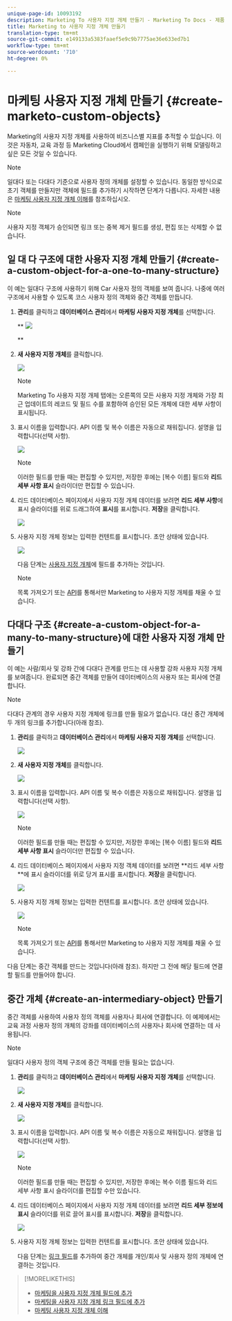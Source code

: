 ```yaml
---
unique-page-id: 10093192
description: Marketing To 사용자 지정 개체 만들기 - Marketing To Docs - 제품 설명서
title: Marketing to 사용자 지정 개체 만들기
translation-type: tm+mt
source-git-commit: e149133a5383faaef5e9c9b7775ae36e633ed7b1
workflow-type: tm+mt
source-wordcount: '710'
ht-degree: 0%

---
```



# 마케팅 사용자 지정 개체 만들기 {#create-marketo-custom-objects}

Marketing의 사용자 지정 개체를 사용하여 비즈니스별 지표를 추적할 수 있습니다. 이것은 자동차, 교육 과정 등 Marketing Cloud에서 캠페인을 실행하기 위해 모델링하고 싶은 모든 것일 수 있습니다.

>[!NOTE]
>
>일대다 또는 다대다 기준으로 사용자 정의 개체를 설정할 수 있습니다. 동일한 방식으로 초기 객체를 만들지만 객체에 필드를 추가하기 시작하면 단계가 다릅니다. 자세한 내용은 [마케팅 사용자 지정 개체 이해](understanding-marketo-custom-objects.md)를 참조하십시오.

>[!NOTE]
>
>사용자 지정 객체가 승인되면 링크 또는 중복 제거 필드를 생성, 편집 또는 삭제할 수 없습니다.

## 일 대 다 구조에 대한 사용자 지정 개체 만들기 {#create-a-custom-object-for-a-one-to-many-structure}

이 예는 일대다 구조에 사용하기 위해 Car 사용자 정의 객체를 보여 줍니다. 나중에 여러 구조에서 사용할 수 있도록 코스 사용자 정의 객체와 중간 객체를 만듭니다.

1. **관리**&#x200B;를 클릭하고 **데이터베이스 관리**&#x200B;에서 **마케팅 사용자 지정 개체**&#x200B;를 선택합니다.

   ** ![](assets/image2016-1-18-13-3a12-3a19.png)

   **

1. **새 사용자 지정 개체**&#x200B;를 클릭합니다.

   ![](assets/image2016-5-18-16-3a28-3a4.png)

   >[!NOTE]
   >
   >Marketing To 사용자 지정 개체 탭에는 오른쪽의 모든 사용자 지정 개체와 가장 최근 업데이트의 레코드 및 필드 수를 포함하여 승인된 모든 개체에 대한 세부 사항이 표시됩니다.

1. 표시 이름을 입력합니다. API 이름 및 복수 이름은 자동으로 채워집니다. 설명을 입력합니다(선택 사항).

   ![](assets/image2015-9-15-16-3a29-3a17.png)

   >[!NOTE]
   >
   >이러한 필드를 만들 때는 편집할 수 있지만, 저장한 후에는 [복수 이름] 필드와 **리드 세부 사항 표시** 슬라이더만 편집할 수 있습니다.

1. 리드 데이터베이스 페이지에서 사용자 지정 개체 데이터를 보려면 **리드 세부 사항**에 표시 슬라이더를 위로 드래그하여 **표시**&#x200B;를 표시합니다. **저장**&#x200B;을 클릭합니다.

   ![](assets/image2015-9-15-16-3a32-3a2.png)

1. 사용자 지정 개체 정보는 입력한 컨텐트를 표시합니다. 초안 상태에 있습니다.

   ![](assets/image2015-9-15-16-3a38-3a22.png)

   다음 단계는 [사용자 지정 개체](add-marketo-custom-object-fields.md)에 필드를 추가하는 것입니다.

   >[!NOTE]
   >
   >목록 가져오기 또는 [API](http://developers.marketo.com/documentation/rest/)를 통해서만 Marketing to 사용자 지정 개체를 채울 수 있습니다.

## 다대다 구조 {#create-a-custom-object-for-a-many-to-many-structure}에 대한 사용자 지정 개체 만들기

이 예는 사람/회사 및 강좌 간에 다대다 관계를 만드는 데 사용할 강좌 사용자 지정 개체를 보여줍니다. 완료되면 중간 객체를 만들어 데이터베이스의 사용자 또는 회사에 연결합니다.

>[!NOTE]
>
>다대다 관계의 경우 사용자 지정 개체에 링크를 만들 필요가 없습니다. 대신 중간 개체에 두 개의 링크를 추가합니다(아래 참조).

1. **관리**&#x200B;를 클릭하고 **데이터베이스 관리**&#x200B;에서 **마케팅 사용자 지정 개체**&#x200B;를 선택합니다.

   ![](assets/image2016-1-18-13-3a16-3a25.png)

1. **새 사용자 지정 개체**&#x200B;를 클릭합니다.

   ![](assets/image2016-5-18-16-3a32-3a42.png)

1. 표시 이름을 입력합니다. API 이름 및 복수 이름은 자동으로 채워집니다. 설명을 입력합니다(선택 사항).

   ![](assets/image2016-1-14-13-3a38-3a46.png)

   >[!NOTE]
   >
   >이러한 필드를 만들 때는 편집할 수 있지만, 저장한 후에는 [복수 이름] 필드와 **리드 세부 사항 표시** 슬라이더만 편집할 수 있습니다.

1. 리드 데이터베이스 페이지에서 사용자 지정 객체 데이터를 보려면 **리드 세부 사항 **에 표시 슬라이더를 위로 당겨 표시를 표시합니다. **저장**&#x200B;을 클릭합니다.

   ![](assets/image2016-1-14-13-3a42-3a56.png)

1. 사용자 지정 개체 정보는 입력한 컨텐트를 표시합니다. 초안 상태에 있습니다.

   ![](assets/image2016-1-18-8-3a38-3a58.png)

   >[!NOTE]
   >
   >목록 가져오기 또는 [API](http://developers.marketo.com/documentation/rest/)를 통해서만 Marketing to 사용자 지정 개체를 채울 수 있습니다.

다음 단계는 중간 객체를 만드는 것입니다(아래 참조). 하지만 그 전에 해당 필드에 연결할 필드를 만들어야 합니다.

## 중간 개체 {#create-an-intermediary-object} 만들기

중간 객체를 사용하여 사용자 정의 객체를 사용자나 회사에 연결합니다. 이 예제에서는 교육 과정 사용자 정의 개체의 강좌를 데이터베이스의 사용자나 회사에 연결하는 데 사용됩니다.

>[!NOTE]
>
>일대다 사용자 정의 객체 구조에 중간 객체를 만들 필요는 없습니다.

1. **관리**&#x200B;를 클릭하고 **데이터베이스 관리**&#x200B;에서 **마케팅 사용자 지정 개체**&#x200B;를 선택합니다.

   ![](assets/image2016-1-18-13-3a17-3a40.png)

1. **새 사용자 지정 개체**&#x200B;를 클릭합니다.

   ![](assets/image2016-5-18-16-3a33-3a16.png)

1. 표시 이름을 입력합니다. API 이름 및 복수 이름은 자동으로 채워집니다. 설명을 입력합니다(선택 사항).

   ![](assets/image2016-1-14-14-3a10-3a44.png)

   >[!NOTE]
   >
   >이러한 필드를 만들 때는 편집할 수 있지만, 저장한 후에는 복수 이름 필드와 리드 세부 사항 표시 슬라이더를 편집할 수만 있습니다.

1. 리드 데이터베이스 페이지에서 사용자 지정 개체 데이터를 보려면 **리드 세부 정보에 표시** 슬라이더를 위로 끌어 표시를 표시합니다. **저장**&#x200B;을 클릭합니다.

   ![](assets/image2016-1-14-14-3a12-3a49.png)

1. 사용자 지정 개체 정보는 입력한 컨텐트를 표시합니다. 초안 상태에 있습니다.

   다음 단계는 [링크 필드](add-marketo-custom-object-link-fields.md)를 추가하여 중간 개체를 개인/회사 및 사용자 정의 개체에 연결하는 것입니다.

>[!MORELIKETHIS]
>
>* [마케팅을 사용자 지정 개체 필드에 추가](add-marketo-custom-object-fields.md)
>* [마케팅을 사용자 지정 개체 링크 필드에 추가](add-marketo-custom-object-link-fields.md)
>* [마케팅 사용자 지정 개체 이해](understanding-marketo-custom-objects.md)

>



